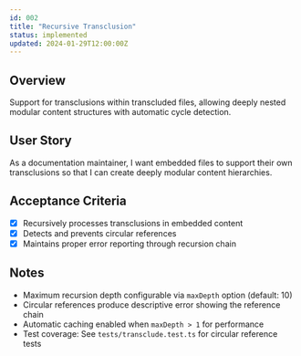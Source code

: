 ```yaml
---
id: 002
title: "Recursive Transclusion"
status: implemented
updated: 2024-01-29T12:00:00Z
---
```


## Overview

Support for transclusions within transcluded files, allowing deeply nested modular content structures with automatic cycle detection.

## User Story

As a documentation maintainer, I want embedded files to support their own transclusions so that I can create deeply modular content hierarchies.

## Acceptance Criteria

- [x] Recursively processes transclusions in embedded content
- [x] Detects and prevents circular references
- [x] Maintains proper error reporting through recursion chain

## Notes

- Maximum recursion depth configurable via `maxDepth` option (default: 10)
- Circular references produce descriptive error showing the reference chain
- Automatic caching enabled when `maxDepth > 1` for performance
- Test coverage: See `tests/transclude.test.ts` for circular reference tests